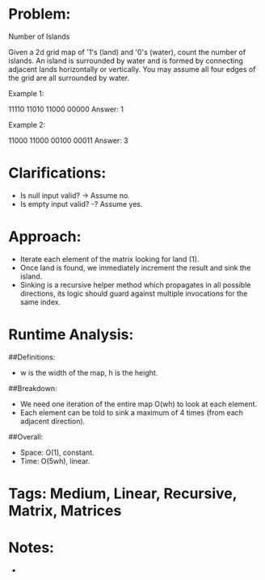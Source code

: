 # Problem:
  Number of Islands

  Given a 2d grid map of '1's (land) and '0's (water), count the number of islands. An island is surrounded by water and is formed by connecting adjacent lands horizontally or vertically. You may assume all four edges of the grid are all surrounded by water.

  Example 1:

11110
11010
11000
00000
Answer: 1

Example 2:

11000
11000
00100
00011
Answer: 3
  
# Clarifications:
  - Is null input valid? -> Assume no.
  - Is empty input valid? -? Assume yes.

# Approach:
  - Iterate each element of the matrix looking for land (1).
  - Once land is found, we immediately increment the result and sink the island.
  - Sinking is a recursive helper method which propagates in all possible directions, its logic should guard against multiple invocations for the same index.

# Runtime Analysis:
##Definitions:
  - w is the width of the map, h is the height.

##Breakdown:
  - We need one iteration of the entire map O(wh) to look at each element.
  - Each element can be told to sink a maximum of 4 times (from each adjacent direction).

##Overall:
  - Space: O(1), constant.
  - Time: O(5wh), linear.

# Tags: Medium, Linear, Recursive, Matrix, Matrices

# Notes:
  - 